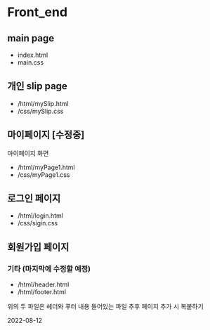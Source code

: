# Front_end

## main page
- index.html
- main.css

## 개인 slip page
- /html/mySlip.html
- /css/mySlip.css

## 마이페이지 [수정중]
마이페이지 화면
- /html/myPage1.html
- /css/myPage1.css

## 로그인 페이지
- /html/login.html
- /css/sigin.css

## 회원가입 페이지

### 기타 (마지막에 수정할 예정)
- /html/header.html
- /html/footer.html

위의 두 파일은 헤더와 푸터 내용 들어있는 파일
추후 페이지 추가 시 복붙하기

2022-08-12
